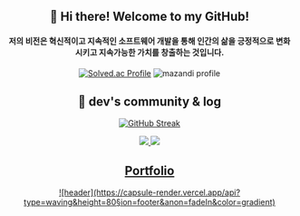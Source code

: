 <div align="center">

  <h2>👋 Hi there! Welcome to my GitHub!</h2>
  <h4>저의 비전은 혁신적이고 지속적인 소프트웨어 개발을 통해 인간의 삶을 긍정적으로 변화시키고 지속가능한 가치를 창출하는 것입니다.</h4>
  
  [![Solved.ac Profile](http://mazassumnida.wtf/api/v2/generate_badge?boj=derp_p)](https://solved.ac/profile/derp_p)
  ![mazandi profile](http://mazandi.herokuapp.com/api?handle=derp_p&theme=warm)

  
  <h2>📃 dev's community & log</h2>

  [![GitHub Streak](https://streak-stats.demolab.com?user=noth3dev&theme=graywhite&locale=ko&date_format=%5BY.%5Dn.j)](https://git.io/streak-stats)
  
  <div>
    <a href="mailto:harrisonthedev@naver.com">
      <img src="https://img.shields.io/badge/Gmail-EA4335?style=for-the-badge&logo=Gmail&logoColor=white">
    </a>
    <a href="https://www.instagram.com/not_th3dev/">
      <img src="https://img.shields.io/badge/Instagrame-E4405F?style=for-the-badge&logo=Instagram&logoColor=white">
    </a>
  </div>
  <a href="https://noth3dev.github.io/ARTIST/">
      <h2>Portfolio</h2>
  ![header](https://capsule-render.vercel.app/api?type=waving&height=80&section=footer&anon=fadeIn&color=gradient)
  
</div>

